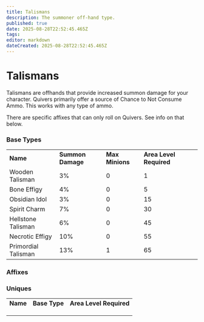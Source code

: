 ```yaml
---
title: Talismans
description: The summoner off-hand type.
published: true
date: 2025-08-28T22:52:45.465Z
tags: 
editor: markdown
dateCreated: 2025-08-28T22:52:45.465Z
---
```


# Talismans

Talismans are offhands that provide increased summon damage for your character. Quivers primarily offer a source of Chance to Not Consume Ammo. This works with any type of ammo.

There are specific affixes that can only roll on Quivers. See info on that below.

### Base Types

|     |     |     |     |     |
| --- | --- | --- | --- | --- |
| **Name** | **Summon Damage** |  **Max Minions** | **Area Level Required** |
| Wooden Talisman | 3%   | 0 | 1   |
| Bone Effigy | 4%       | 0 | 5   |
| Obsidian Idol | 3%   | 0 | 15  |
| Spirit Charm | 7%   | 0 | 30  |
| Hellstone Talisman | 6%   | 0 | 45  |
| Necrotic Effigy | 10%   | 0 | 55  |
| Primordial Talisman | 13%  | 1 | 65  |

### Affixes

### Uniques

|     |     |     |
| --- | --- | --- |
| **Name** | **Base Type** | **Area Level Required** |
|     |     |     |
|     |     |     |
|     |     |     |
